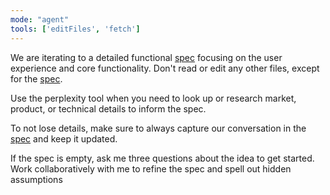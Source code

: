 ```yaml
---
mode: "agent"
tools: ['editFiles', 'fetch']
---
```


We are iterating to a detailed functional [spec](../../spec.md) focusing on the user experience and core functionality. Don't read or edit any other files, except for the [spec](../../spec.md).

Use the perplexity tool when you need to look up or research market, product, or technical details to inform the spec.

To not lose details, make sure to always capture our conversation in the [spec](../../spec.md) and keep it updated.

If the spec is empty, ask me three questions about the idea to get started. Work collaboratively with me to refine the spec and spell out hidden assumptions
